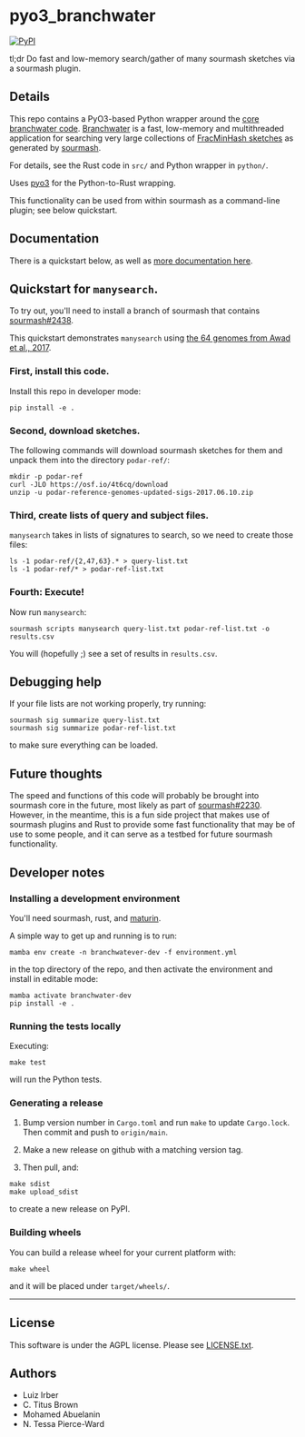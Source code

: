 # pyo3_branchwater

[![PyPI](https://img.shields.io/pypi/v/pyo3-branchwater)](https://pypi.org/project/pyo3-branchwater/)

tl;dr Do fast and low-memory search/gather of many sourmash sketches
via a sourmash plugin.

## Details

This repo contains a PyO3-based Python wrapper around the
[core branchwater code](https://github.com/sourmash-bio/sra_search).
[Branchwater](https://www.biorxiv.org/content/10.1101/2022.11.02.514947v1)
is a fast, low-memory and multithreaded application for searching very large
collections of
[FracMinHash sketches](https://www.biorxiv.org/content/10.1101/2022.01.11.475838v2)
as generated by [sourmash](sourmash.readthedocs.io/).

For details, see the Rust code in `src/` and Python wrapper in `python/`.

Uses [pyo3](https://github.com/PyO3/pyo3) for the Python-to-Rust wrapping.

This functionality can be used from within sourmash as a command-line
plugin; see below quickstart.

## Documentation

There is a quickstart below, as well as [more documentation here](doc/README.md).

## Quickstart for `manysearch`.

To try out, you'll need to install a branch of sourmash that contains
[sourmash#2438](https://github.com/sourmash-bio/sourmash/pull/2438).

This quickstart demonstrates `manysearch` using
[the 64 genomes from Awad et al., 2017](https://osf.io/vk4fa/).

### First, install this code.

Install this repo in developer mode:
```
pip install -e .
```

### Second, download sketches.

The following commands will download sourmash sketches for them and
unpack them into the directory `podar-ref/`:

```
mkdir -p podar-ref
curl -JLO https://osf.io/4t6cq/download
unzip -u podar-reference-genomes-updated-sigs-2017.06.10.zip
```

### Third, create lists of query and subject files.

`manysearch` takes in lists of signatures to search, so we need to
create those files:

```
ls -1 podar-ref/{2,47,63}.* > query-list.txt
ls -1 podar-ref/* > podar-ref-list.txt
```

### Fourth: Execute!

Now run `manysearch`:
```
sourmash scripts manysearch query-list.txt podar-ref-list.txt -o results.csv
```

You will (hopefully ;) see a set of results in `results.csv`.

## Debugging help

If your file lists are not working properly, try running:
```
sourmash sig summarize query-list.txt
sourmash sig summarize podar-ref-list.txt
```
to make sure everything can be loaded.

## Future thoughts

The speed and functions of this code will probably be brought into
sourmash core in the future, most likely as part of
[sourmash#2230](https://github.com/sourmash-bio/sourmash/pull/2230).
However, in the meantime, this is a fun side project that makes use
of sourmash plugins and Rust to provide some fast functionality
that may be of use to some people, and it can serve as a testbed for
future sourmash functionality.

## Developer notes

### Installing a development environment

You'll need sourmash, rust, and [maturin](https://github.com/PyO3/maturin).

A simple way to get up and running is to run:
```
mamba env create -n branchwatever-dev -f environment.yml
```
in the top directory of the repo, and then activate the environment and
install in editable mode:
```
mamba activate branchwater-dev
pip install -e .
```

### Running the tests locally

Executing:
```
make test
```
will run the Python tests.

### Generating a release

1. Bump version number in `Cargo.toml` and run `make` to update `Cargo.lock`.
Then commit and push to `origin/main`.

2. Make a new release on github with a matching version tag.

3. Then pull, and:

```
make sdist
make upload_sdist
```

to create a new release on PyPI.

### Building wheels

You can build a release wheel for your current platform with:
```
make wheel
```
and it will be placed under `target/wheels/`.

---

## License

This software is under the AGPL license. Please see [LICENSE.txt](LICENSE.txt).

## Authors

* Luiz Irber
* C. Titus Brown
* Mohamed Abuelanin
* N. Tessa Pierce-Ward
